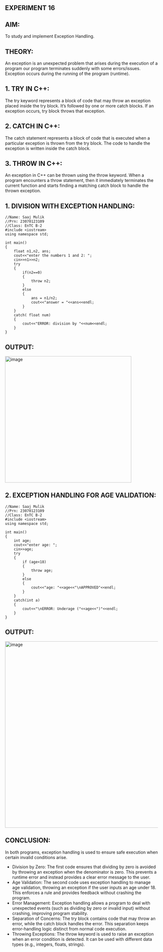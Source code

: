 ## EXPERIMENT 16

## AIM:
To study and implement Exception Handling.

## THEORY:
An exception is an unexpected problem that arises during the execution of a program our program terminates suddenly with some errors/issues. Exception occurs during the running of the program (runtime).

## 1. TRY IN C++: 

The try keyword represents a block of code that may throw an exception placed inside the try block.
It’s followed by one or more catch blocks. If an exception occurs, try block throws that exception.

## 2. CATCH IN C++: 

The catch statement represents a block of code that is executed when a particular exception is thrown from the try block.
The code to handle the exception is written inside the catch block.

## 3. THROW IN C++:

An exception in C++ can be thrown using the throw keyword.
When a program encounters a throw statement, then it immediately terminates the current function and starts finding a matching catch block to handle the thrown exception.
  
## 1. DIVISION WITH EXCEPTION HANDLING: 

```
//Name: Saaj Mulik
//Prn: 23070123109
//Class: EnTC B-2
#include <iostream>
using namespace std;

int main()
{
    float n1,n2, ans;
    cout<<"enter the numbers 1 and 2: ";
    cin>>n1>>n2;
    try
    {
        if(n2==0)
        {
            throw n2;
        }
        else
        {
            ans = n1/n2;
            cout<<"answer = "<<ans<<endl;
        }
    }
    catch( float num)
    {
        cout<<"ERROR: division by "<<num<<endl;
    }
}
```

## OUTPUT:

<img width="416" alt="image" src="https://github.com/user-attachments/assets/dd79f20c-9e53-4fe3-830c-ddc8849202f2">

## 2. EXCEPTION HANDLING FOR AGE VALIDATION:

```
//Name: Saaj Mulik
//Prn: 23070123109
//Class: EnTC B-2
#include <iostream>
using namespace std;

int main()
{
    int age;
    cout<<"enter age: ";
    cin>>age;
    try
    {
        if (age<18)
        {
            throw age;
        }
        else
        {
            cout<<"age: "<<age<<"\nAPPROVED"<<endl;
        }
    }
    catch(int a)
    {
        cout<<"\nERROR: Underage ("<<age<<")"<<endl;
    }
}
```

## OUTPUT:

<img width="613" alt="image" src="https://github.com/user-attachments/assets/67ad148c-7ea6-4ba3-8620-c0352c6ed641">

## CONCLUSION:
In both programs, exception handling is used to ensure safe execution when certain invalid conditions arise.
* Division by Zero: The first code ensures that dividing by zero is avoided by throwing an exception when the denominator is zero. This prevents a runtime error and instead provides a clear 
  error message to the user.
* Age Validation: The second code uses exception handling to manage age validation, throwing an exception if the user inputs an age under 18. This enforces a rule and provides feedback without 
  crashing the program.
* Error Management: Exception handling allows a program to deal with unexpected events (such as dividing by zero or invalid input) without crashing, improving program stability.
* Separation of Concerns: The try block contains code that may throw an error, while the catch block handles the error. This separation keeps error-handling logic distinct from normal code execution.
* Throwing Exceptions: The throw keyword is used to raise an exception when an error condition is detected. It can be used with different data types (e.g., integers, floats, strings).

